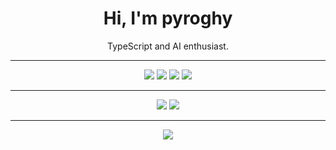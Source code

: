 <h1 align="center">Hi, I'm pyroghy</h1>
<p align="center">TypeScript and AI enthusiast.</p>

---

<p align="center">
	<img src="https://img.shields.io/badge/TypeScript-007ACC?style=for-the-badge&logo=typescript&logoColor=white"/>
	<img src="https://img.shields.io/badge/Python-3776AB?style=for-the-badge&logo=python&logoColor=white"/>
	<img src="https://img.shields.io/badge/AI-00C853?style=for-the-badge&logo=OpenAI&logoColor=white"/>
	<img src="https://img.shields.io/badge/Prompt%20Engineering-FF6F00?style=for-the-badge"/>
</p>

---

<p align="center">
	<img src="https://github-readme-stats.vercel.app/api?username=pyroghy&show_icons=true&theme=radical"/>
	<img src="https://github-readme-stats.vercel.app/api/top-langs/?username=pyroghy&layout=compact&theme=radical"/>
</p>

---

<p align="center">
	<img src="https://github-profile-trophy.vercel.app/?username=pyroghy&theme=radical"/>
</p>
